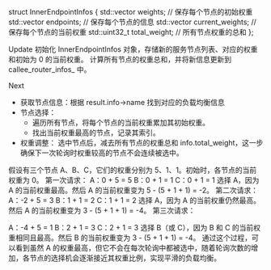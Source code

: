 struct InnerEndpointInfos {
    std::vector<int> weights;           // 保存每个节点的初始权重
    std::vector<TrpcEndpointInfo> endpoints;  // 保存每个节点的信息
    std::vector<int> current_weights;   // 保存每个节点的当前权重
    std::uint32_t total_weight;         // 所有节点权重的总和
};

Update 
初始化 InnerEndpointInfos 对象，存储新的服务节点列表、对应的权重和初始为 0 的当前权重。
计算所有节点的权重总和，并将新信息更新到 callee_router_infos_ 中。

Next
- 获取节点信息：根据 result.info->name 找到对应的负载均衡信息
- 节点选择：
  - 遍历所有节点，将每个节点的当前权重累加其初始权重。
  - 找出当前权重最高的节点，记录其索引。
- 权重调整：
选中节点后，减去所有节点的权重总和 info.total_weight，这一步确保下一次轮询时权重较高的节点不会连续被选中。

假设有三个节点 A、B、C，它们的权重分别为 5、1、1。初始时，各节点的当前权重为 0。
第一次请求：
A：0 + 5 = 5
B：0 + 1 = 1
C：0 + 1 = 1
选择 A，因为 A 的当前权重最高。然后 A 的当前权重变为 5 - (5 + 1 + 1) = -2。
第二次请求：
A：-2 + 5 = 3
B：1 + 1 = 2
C：1 + 1 = 2
选择 A，因为 A 的当前权重仍然最高。然后 A 的当前权重变为 3 - (5 + 1 + 1) = -4。
第三次请求：

A：-4 + 5 = 1
B：2 + 1 = 3
C：2 + 1 = 3
选择 B（或 C），因为 B 和 C 的当前权重相同且最高。然后 B 的当前权重变为 3 - (5 + 1 + 1) = -4。
通过这个过程，可以看到虽然 A 的权重最高，但它不会在每次轮询中都被选中，随着轮询次数的增加，各节点的选择机会逐渐接近其权重比例，实现平滑的负载均衡。